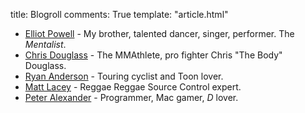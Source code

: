 title: Blogroll
comments: True
template: "article.html"

* [Elliot Powell][elliot] - My brother, talented dancer, singer, performer. The _Mentalist_.
* [Chris Douglass][doug] - The MMAthlete, pro fighter Chris "The Body" Douglass.
* [Ryan Anderson][randle] - Touring cyclist and Toon lover.
* [Matt Lacey][lacey] - Reggae Reggae Source Control expert.
* [Peter Alexander][peter] - Programmer, Mac gamer, _D_ lover.

[elliot]: http://elliotpowell.co.uk "Brother and Dancer"
[doug]: http://doug-the-body.blogspot.co.uk "Fighter and statistician"
[randle]: http://lifeonabike.co.uk "Touring cyclist"
[lacey]: http://matt-lacey.com "'Dodgy as piss, man!"
[peter]: http://poita.org "Writes code, makes games"
